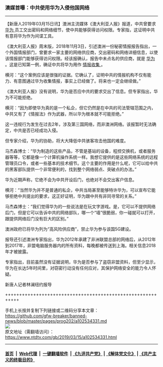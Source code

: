 ### 澳媒首曝：中共使用华为入侵他国网络
------------------------

<div class="post_content" itemprop="articleBody">
 <p>
  【新唐人2019年03月15日讯】澳洲主流媒体《澳大利亚人报》报道，中共曾要求
  <a href="https://www.ntdtv.com/gb/华为.htm">
   华为
  </a>
  员工交出密码和网络细节，使中共能够获得访问权限。专家指，这证明中共有意将华为作为间谍工具。
 </p>
 <p>
  《澳大利亚人报》周末版，2018年11月3日，引述澳洲一份秘密情报报告指出，一个外国情报部门，曾要求一家主要的网络供应商，交出密码和网络详细信息，以使该情报部门能够获得访问权限。经该报确认，报告中未点名的供应商，就是
  <a href="https://www.ntdtv.com/gb/华为.htm">
   华为
  </a>
  。这是已知第一例，确证中共将华为用作
  <a href="https://www.ntdtv.com/gb/情报收集.htm">
   情报收集
  </a>
  。
 </p>
 <p>
  横河：“这个案例应该是很强的证据。它确认了，证明中共的情报机构不仅有能力、有意图通过华为收集情报，事实上已经做了。将来也一定会继续做。”
 </p>
 <p>
  《澳大利亚人报》没有说明，华为是否应中共的要求交出了信息。但专家指出，华为不可能拒绝。
 </p>
 <p>
  横河：“因为即使华为真的是一个私企，但它仍然是在中共的司法管辖范围之内，中共又有了《情报法》作为武器，所以华为根本就不可能拒绝。”
 </p>
 <p>
  这一违规行为发生在过去2年，涉及第三国网络，而非澳洲网络。该报暂时无法确定，中共是否已经成功入侵。
 </p>
 <p>
  但专家介绍，华为的协助，将大大降低中共骇客攻击他国的难度。
 </p>
 <p>
  马杰森博士：“华为制造的这些产品，不管是基站的设备，程控交换机，或者服务器等等，它都是像一个计算机操作系统一样。我想它提供的是这些网络系统的远程管理员口令，或者一些基本的技术细节。这个主要的作用是什么呢，它可以给中共的黑客部队提供一个非常便利的，找到整个网络弱点、突破点的办法。”
 </p>
 <p>
  华为近期声称，它绝不会为中共开设后门，也绝对不会交出客户信息。
 </p>
 <p>
  横河：“当然华为并不是普通的私企，中共当局甚至能够特许华为，可以宣布它能够拒绝中共提出的要求，这正好证明，华为跟中共有非同寻常的关系。”
 </p>
 <p>
  马杰森博士：“我们觉得华为的一些说法是在玩文字游戏。是，它可以不提供网络后门，但是它可以告诉中共的网络部队，哪一个“墙”很脆弱，你一碰就可以打开，跟提供网络后门没有巨大的区别。”
 </p>
 <p>
  澳洲政府已将华为列为“高风险供应商”，禁止华为参与该国5G建设。
 </p>
 <p>
  报导还引述澳洲专家指出，华为2012年承建了非洲联盟总部的网络后，从2012年到2017年，非盟电脑服务器内的所有资料，每晚都被传送到上海。相关信息2018年才被披露。
 </p>
 <p>
  专家指出，目前虽然没有证据说明，华为是否参与了盗窃非盟资料，但至少显示，华为在长达5年时间里，对窃密行动没有任何应对，其保护网络安全的能力令人怀疑。
 </p>
 <p>
  新唐人记者林澜纽约报导
 </p>
 <div class="single_ad">
 </div>
</div>

+++++++++++++++++++++++++++++++++++++++++++++++++++++++++++<br/><br/>
手机上长按并复制下列链接或二维码分享本文章：<br/>
https://github.com/gfw-breaker/banned-news/blob/master/pages/prog202/a102534331.md <br/>
<a href='https://github.com/gfw-breaker/banned-news/blob/master/pages/prog202/a102534331.md'><img src='https://github.com/gfw-breaker/banned-news/blob/master/pages/prog202/a102534331.md.png'/></a> <br/>
原文地址（需翻墙访问）：https://www.ntdtv.com/gb/2019/03/15/a102534331.html


------------------------
#### [首页](https://github.com/gfw-breaker/banned-news/blob/master/README.md) &nbsp;|&nbsp; [Web代理](https://github.com/labour-camp/helloworld) &nbsp;|&nbsp; [一键翻墙软件](https://github.com/gfw-breaker/nogfw/blob/master/README.md) &nbsp;| [《九评共产党》](https://github.com/gfw-breaker/9ping.md/blob/master/README.md#九评之一评共产党是什么) | [《解体党文化》](https://github.com/gfw-breaker/jtdwh.md/blob/master/README.md) | [《共产主义的终极目的》](https://github.com/gfw-breaker/gczydzjmd.md/blob/master/README.md)

